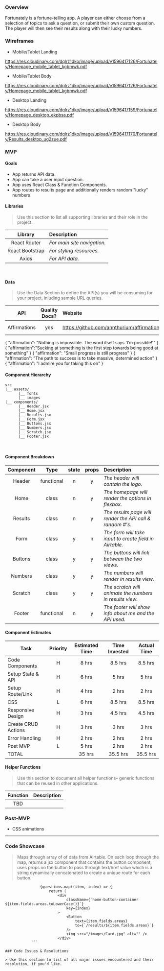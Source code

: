 ### Overview

Fortunately is a fortune-telling app. A player can either choose from a selection of topics to ask a question, or submit their own custom question.
The player will then see their results along with their lucky numbers.

### Wireframes

- Mobile/Tablet Landing

https://res.cloudinary.com/dqlrz1dko/image/upload/v1596417126/Fortunately/Homepage_mobile_tablet_kgbmwk.pdf

- Mobile/Tablet Body

https://res.cloudinary.com/dqlrz1dko/image/upload/v1596417126/Fortunately/Homepage_mobile_tablet_kgbmwk.pdf

- Desktop Landing

https://res.cloudinary.com/dqlrz1dko/image/upload/v1596417159/Fortunately/Homepage_desktop_ekpbsa.pdf

- Desktop Body

https://res.cloudinary.com/dqlrz1dko/image/upload/v1596417170/Fortunately/Results_desktop_ug2zue.pdf

### MVP

#### Goals

- App returns API data.
- App can take a user input question.
- App uses React Class & Function Components.
- App routes to results page and additionally renders random "lucky" numbers

#### Libraries

> Use this section to list all supporting libraries and their role in the project.

|     Library     | Description                 |
| :-------------: | :-------------------------- |
|  React Router   | _For main site navigation._ |
| React Bootstrap | _For styling resources._    |
|      Axios      | _For API data._             |

<br>

#### Data

> Use the Data Section to define the API(s) you will be consuming for your project, inluding sample URL queries.

|     API      | Quality Docs? | Website                                    | Sample Query |
| :----------: | :-----------: | :----------------------------------------- | :----------- |
| Affirmations |      yes      | https://github.com/annthurium/affirmations | See below    |

{
"affirmation": "Nothing is impossible. The word itself says 'I’m possible!'"
}
{
"affirmation":"Sucking at something is the first step towards being good at something"
}
{
"affirmation": "Small progress is still progress"
}
{
"affirmation": "The path to success is to take massive, determined action"
}
{
"affirmation": "I admire you for taking this on"
}

#### Component Hierarchy

```
src
|__ assets/
      |__ fonts
      |__ images
|__ components/
      |__ Header.jsx
      |__ Home.jsx
      |__ Results.jsx
      |__ Form.jsx
      |__ Buttons.jsx
      |__ Numbers.jsx
      |__ Scratch.jsx
      |__ Footer.jsx
```

<br>

#### Component Breakdown

| Component |    Type    | state | props | Description                                               |
| :-------: | :--------: | :---: | :---: | :-------------------------------------------------------- |
|  Header   | functional |   n   |   y   | _The header will contain the logo._                       |
|   Home    |   class    |   n   |   y   | _The homepage will render the options in flexbox._        |
|  Results  |   class    |   n   |   y   | _The results page will render the API call & random #'s._ |
|   Form    |   class    |   y   |   n   | _The form will take input to create field in Airtable._   |
|  Buttons  |   class    |   y   |   y   | _The buttons will link between the two views._            |
|  Numbers  |   class    |   y   |   y   | _The numbers will render in results view._                |
|  Scratch  |   class    |   y   |   y   | _The scratch will animate the numbers in results view._   |
|  Footer   | functional |   n   |   y   | _The footer will show info about me and the API used._    |

#### Component Estimates

| Task                | Priority | Estimated Time | Time Invested | Actual Time |
| ------------------- | :------: | :------------: | :-----------: | :---------: |
| Code Components     |    H     |     8 hrs      |    8.5 hrs    |   8.5 hrs   |
| Setup State & API   |    H     |     6 hrs      |     5 hrs     |    5 hrs    |
| Setup Route/Link    |    H     |     4 hrs      |     2 hrs     |    2 hrs    |
| CSS                 |    L     |     6 hrs      |    8.5 hrs    |   8.5 hrs   |
| Responsive Design   |    H     |     3 hrs      |    4.5 hrs    |   4.5 hrs   |
| Create CRUD Actions |    H     |     3 hrs      |     3 hrs     |    3 hrs    |
| Error Handling      |    H     |     2 hrs      |     2 hrs     |    2 hrs    |
| Post MVP            |    L     |     5 hrs      |     2 hrs     |    2 hrs    |
| TOTAL               |          |     35 hrs     |   35.5 hrs    |  35.5 hrs   |

#### Helper Functions

> Use this section to document all helper functions– generic functions that can be reused in other applications.

| Function | Description |
| :------: | :---------- |
|   TBD    |             |

### Post-MVP

- CSS animations

---

### Code Showcase

> Maps through array of of data from Airtable. On each loop through the map, returns a jsx component that contains the button component, uses props on the button to pass through text/href value which is a string dynamically concatenated to create a unique route for each button.

````<div className="button-container">
				{questions.map((item, index) => {
					return (
						<div
							className={`home-button-container ${item.fields.areas.toLowerCase()}`}
							key={index}
						>
							<Button
								text={item.fields.areas}
								to={`/results/${item.fields.areas}`}
							/>
							<img src="/images/Card.jpg" alt="" />
						</div>
            ```

### Code Issues & Resolutions

> Use this section to list of all major issues encountered and their resolution, if you'd like.
````
